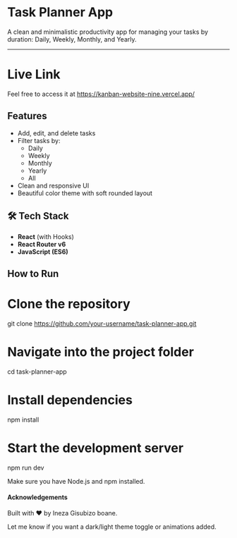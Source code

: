 # Task Planner App 

A clean and minimalistic productivity app for managing your tasks by duration: Daily, Weekly, Monthly, and Yearly.

---


# Live Link

Feel free to access it at https://kanban-website-nine.vercel.app/ 
##  Features

- Add, edit, and delete tasks
- Filter tasks by:
  - Daily
  - Weekly
  - Monthly
  - Yearly
  - All
- Clean and responsive UI
- Beautiful color theme with soft rounded layout


## 🛠️ Tech Stack

- **React** (with Hooks)
- **React Router v6**
- **JavaScript (ES6)**



##  How to Run

# Clone the repository
git clone https://github.com/your-username/task-planner-app.git

# Navigate into the project folder
cd task-planner-app

# Install dependencies
npm install

# Start the development server
npm run dev

Make sure you have Node.js and npm installed.


#### Acknowledgements
Built with ❤️ by Ineza Gisubizo boane.

Let me know if you want a dark/light theme toggle or animations added.